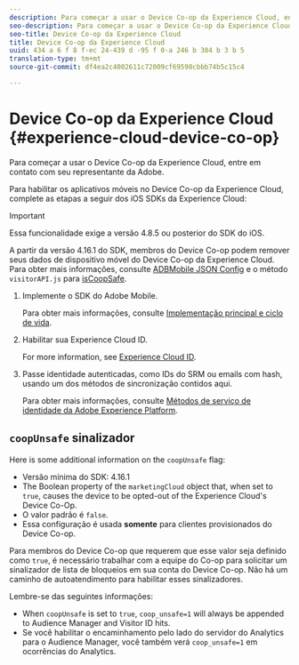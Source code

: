 ```yaml
---
description: Para começar a usar o Device Co-op da Experience Cloud, entre em contato com seu representante da Adobe.
seo-description: Para começar a usar o Device Co-op da Experience Cloud, entre em contato com seu representante da Adobe.
seo-title: Device Co-op da Experience Cloud
title: Device Co-op da Experience Cloud
uuid: 434 a 6 f 8 f-ec 24-439 d -95 f 0-a 246 b 384 b 3 b 5
translation-type: tm+mt
source-git-commit: df4ea2c4002611c72009cf69598cbbb74b5c15c4

---
```



# Device Co-op da Experience Cloud {#experience-cloud-device-co-op}

Para começar a usar o Device Co-op da Experience Cloud, entre em contato com seu representante da Adobe.

Para habilitar os aplicativos móveis no Device Co-op da Experience Cloud, complete as etapas a seguir dos iOS SDKs da Experience Cloud:

>[!IMPORTANT]
>
>Essa funcionalidade exige a versão 4.8.5 ou posterior do SDK do iOS.

A partir da versão 4.16.1 do SDK, membros do Device Co-op podem remover seus dados de dispositivo móvel do Device Co-op da Experience Cloud. Para obter mais informações, consulte [ADBMobile JSON Config](/help/ios/configuration/json-config/json-config.md) e o método `visitorAPI.js` para [isCoopSafe](https://marketing.adobe.com/resources/help/en_US/mcvid/mcvid-coopsafe.html).

1. Implemente o SDK do Adobe Mobile.

   Para obter mais informações, consulte [Implementação principal e ciclo de vida](/help/ios/getting-started/dev-qs.md).
1. Habilitar sua Experience Cloud ID.

   For more information, see [Experience Cloud ID](/help/ios/marketing-cloud/mcvid.md).
1. Passe identidade autenticadas, como IDs do SRM ou emails com hash, usando um dos métodos de sincronização contidos aqui.

   Para obter mais informações, consulte [Métodos de serviço de identidade da Adobe Experience Platform](/help/ios/marketing-cloud/mc-methods.md).

## `coopUnsafe` sinalizador

Here is some additional information on the `coopUnsafe` flag:

* Versão mínima do SDK: 4.16.1
* The Boolean property of the `marketingCloud` object that, when set to `true`, causes the device to be opted-out of the Experience Cloud's Device Co-Op.
* O valor padrão é `false`.
* Essa configuração é usada **somente** para clientes provisionados do Device Co-op.

Para membros do Device Co-op que requerem que esse valor seja definido como `true`, é necessário trabalhar com a equipe do Co-op para solicitar um sinalizador de lista de bloqueios em sua conta do Device Co-op. Não há um caminho de autoatendimento para habilitar esses sinalizadores.

Lembre-se das seguintes informações:

* When `coopUnsafe` is set to `true`, `coop_unsafe=1` will always be appended to Audience Manager and Visitor ID hits.
* Se você habilitar o encaminhamento pelo lado do servidor do Analytics para o Audience Manager, você também verá `coop_unsafe=1` em ocorrências do Analytics.


